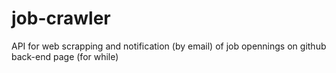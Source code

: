 # job-crawler
API for web scrapping and notification (by email) of job opennings on github back-end page (for while) 
